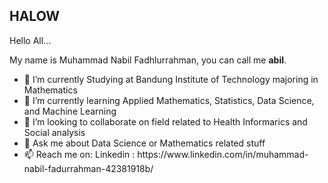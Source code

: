 ## HALOW
Hello All... 
<p>My name is Muhammad Nabil Fadhlurrahman, you can call me <b>abil</b>.
  <ul>
<li>🔭 I’m currently Studying at Bandung Institute of Technology majoring in Mathematics</li>
<li>🌱 I’m currently learning Applied Mathematics, Statistics, Data Science, and Machine Learning</li>
<li>👯 I’m looking to collaborate on field related to Health Informarics and Social analysis</li>
<li>💬 Ask me about Data Science or Mathematics related stuff</li>
<li>📫 Reach me on: Linkedin : https://www.linkedin.com/in/muhammad-nabil-fadurrahman-42381918b/</li>
  </ul>
